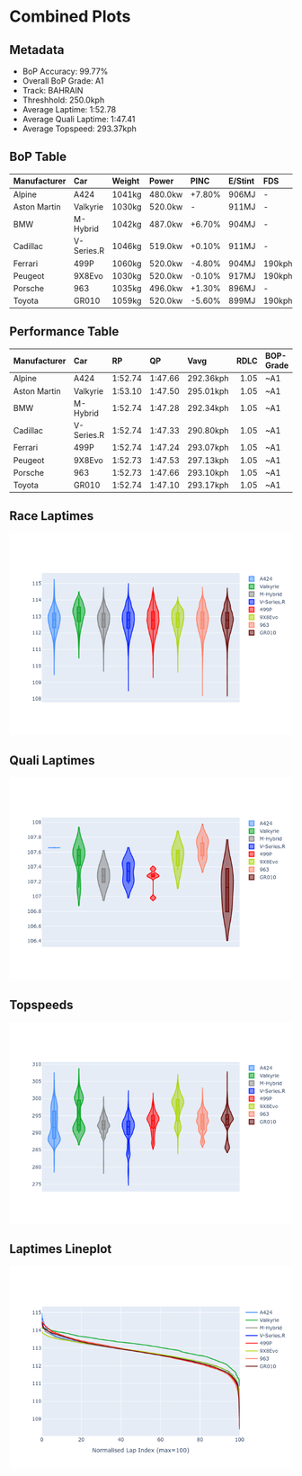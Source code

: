 # Combined Plots

## Metadata

- BoP Accuracy: 99.77%
- Overall BoP Grade: A1
- Track: BAHRAIN
- Threshhold: 250.0kph
- Average Laptime: 1:52.78
- Average Quali Laptime: 1:47.41
- Average Topspeed: 293.37kph

## BoP Table
| Manufacturer   | Car        | Weight   | Power   | PINC   | E/Stint   | FDS    | RDP    | QDP    | TDP    |
|:---------------|:-----------|:---------|:--------|:-------|:----------|:-------|:-------|:-------|:-------|
| Alpine         | A424       | 1041kg   | 480.0kw | +7.80% | 906MJ     | -      | 51.64% | 59.31% | 26.80% |
| Aston Martin   | Valkyrie   | 1030kg   | 520.0kw | -      | 911MJ     | -      | 53.50% | 53.33% | 21.51% |
| BMW            | M-Hybrid   | 1042kg   | 487.0kw | +6.70% | 904MJ     | -      | 52.89% | 56.22% | 33.41% |
| Cadillac       | V-Series.R | 1046kg   | 519.0kw | +0.10% | 911MJ     | -      | 48.63% | 60.80% | 19.01% |
| Ferrari        | 499P       | 1060kg   | 520.0kw | -4.80% | 904MJ     | 190kph | 51.38% | 44.98% | 9.83%  |
| Peugeot        | 9X8Evo     | 1030kg   | 520.0kw | -0.10% | 917MJ     | 190kph | 48.87% | 52.78% | 15.41% |
| Porsche        | 963        | 1035kg   | 496.0kw | +1.30% | 896MJ     | -      | 50.70% | 44.30% | 29.51% |
| Toyota         | GR010      | 1059kg   | 520.0kw | -5.60% | 899MJ     | 190kph | 51.09% | 52.71% | 11.46% |

## Performance Table
| Manufacturer   | Car        | RP      | QP      | Vavg      |   RDLC | BOP-Grade   | Match   |
|:---------------|:-----------|:--------|:--------|:----------|-------:|:------------|:--------|
| Alpine         | A424       | 1:52.74 | 1:47.66 | 292.36kph |   1.05 | ~A1         | 99.08%  |
| Aston Martin   | Valkyrie   | 1:53.10 | 1:47.50 | 295.01kph |   1.05 | ~A1         | 100.00% |
| BMW            | M-Hybrid   | 1:52.74 | 1:47.28 | 292.34kph |   1.05 | ~A1         | 99.94%  |
| Cadillac       | V-Series.R | 1:52.74 | 1:47.33 | 290.80kph |   1.05 | ~A1         | 99.65%  |
| Ferrari        | 499P       | 1:52.74 | 1:47.24 | 293.07kph |   1.05 | ~A1         | 99.88%  |
| Peugeot        | 9X8Evo     | 1:52.73 | 1:47.53 | 297.13kph |   1.05 | ~A1         | 100.00% |
| Porsche        | 963        | 1:52.73 | 1:47.66 | 293.10kph |   1.05 | ~A1         | 99.86%  |
| Toyota         | GR010      | 1:52.74 | 1:47.10 | 293.17kph |   1.05 | ~A1         | 99.79%  |

## Race Laptimes
![Race Laptimes](images/race_violin.png)

## Quali Laptimes
![Quali Laptimes](images/quali_violin.png)

## Topspeeds
![Topspeeds](images/topspeed_violin.png)

## Laptimes Lineplot
![Laptimes Lineplot](images/laptime_line.png)


